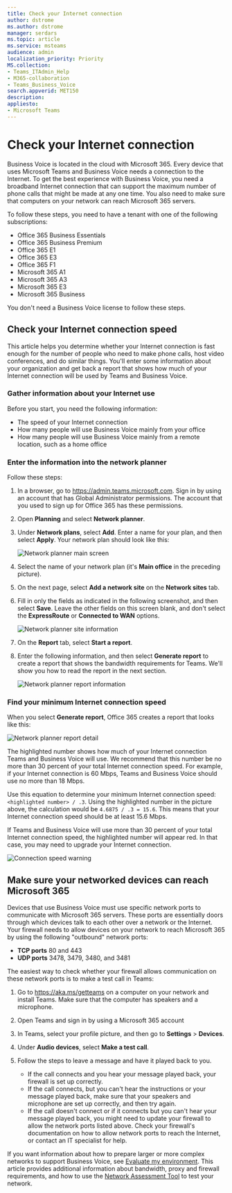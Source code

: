 ```yaml
---
title: Check your Internet connection
author: dstrome 
ms.author: dstrome
manager: serdars
ms.topic: article
ms.service: msteams
audience: admin
localization_priority: Priority
MS.collection: 
- Teams_ITAdmin_Help
- M365-collaboration
- Teams_Business_Voice
search.appverid: MET150
description: 
appliesto: 
- Microsoft Teams
---
```


# Check your Internet connection

Business Voice is located in the cloud with Microsoft 365. Every device that uses Microsoft Teams and Business Voice needs a connection to the Internet. To get the best experience with Business Voice, you need a broadband Internet connection that can support the maximum number of phone calls that might be made at any one time. You also need to make sure that computers on your network can reach Microsoft 365 servers.

To follow these steps, you need to have a tenant with one of the following subscriptions:

* Office 365 Business Essentials
* Office 365 Business Premium
* Office 365 E1
* Office 365 E3
* Office 365 F1
* Microsoft 365 A1
* Microsoft 365 A3
* Microsoft 365 E3
* Microsoft 365 Business

You don't need a Business Voice license to follow these steps.

## Check your Internet connection speed

This article helps you determine whether your Internet connection is fast enough for the number of people who need to make phone calls, host video conferences, and do similar things. You'll enter some information about your organization and get back a report that shows how much of your Internet connection will be used by Teams and Business Voice.

### Gather information about your Internet use

Before you start, you need the following information:

* The speed of your Internet connection
* How many people will use Business Voice mainly from your office
* How many people will use Business Voice mainly from a remote location, such as a home office

### Enter the information into the network planner

Follow these steps:

1. In a browser, go to https://admin.teams.microsoft.com. Sign in by using an account that has Global Administrator permissions. The account that you used to sign up for Office 365 has these permissions.
2. Open **Planning** and select **Network planner**.
3. Under **Network plans**, select **Add**. Enter a name for your plan, and then select **Apply**. Your network plan should look like this:

    ![Network planner main screen](../media/network-planner-main.png)
1. Select the name of your network plan (it's **Main office** in the preceding picture).
2. On the next page, select **Add a network site** on the **Network sites** tab.
3. Fill in only the fields as indicated in the following screenshot, and then select **Save**. Leave the other fields on this screen blank, and don't select the **ExpressRoute** or **Connected to WAN** options.

    ![Network planner site information](../media/network-planner-site-info.png)
1. On the **Report** tab, select **Start a report**.
1. Enter the following information, and then select **Generate report** to create a report that shows the bandwidth requirements for Teams. We'll show you how to read the report in the next section.

    ![Network planner report information](../media/network-planner-report-info.png)

### Find your minimum Internet connection speed

When you select **Generate report**, Office 365 creates a report that looks like this:

![Network planner report detail](../media/network-planner-report.png)

The highlighted number shows how much of your Internet connection Teams and Business Voice will use. We recommend that this number be no more than 30 percent of your total Internet connection speed. For example, if your Internet connection is 60 Mbps, Teams and Business Voice should use no more than 18 Mbps.

Use this equation to determine your minimum Internet connection speed: `<highlighted number> / .3`. Using the highlighted number in the picture above, the calculation would be `4.6875 / .3 = 15.6`. This means that your Internet connection speed should be at least 15.6 Mbps.

If Teams and Business Voice will use more than 30 percent of your total Internet connection speed, the highlighted number will appear red. In that case, you may need to upgrade your Internet connection.

![Connection speed warning](../media/network-planner-report-speed-warning.png)

## Make sure your networked devices can reach Microsoft 365

Devices that use Business Voice must use specific network ports to communicate with Microsoft 365 servers. These ports are essentially doors through which devices talk to each other over a network or the Internet. Your firewall needs to allow devices on your network to reach Microsoft 365 by using the following "outbound" network ports:

* **TCP ports** 80 and 443
* **UDP ports** 3478, 3479, 3480, and 3481

The easiest way to check whether your firewall allows communication on these network ports is to make a test call in Teams:

1. Go to https://aka.ms/getteams on a computer on your network and install Teams. Make sure that the computer has speakers and a microphone.
2. Open Teams and sign in by using a Microsoft 365 account
3. In Teams, select your profile picture, and then go to **Settings** > **Devices**.
4. Under **Audio devices**, select **Make a test call**. 
5. Follow the steps to leave a message and have it played back to you.

   * If the call connects and you hear your message played back, your firewall is set up correctly.
   * If the call connects, but you can't hear the instructions or your message played back, make sure that your speakers and microphone are set up correctly, and then try again.
   * If the call doesn't connect or if it connects but you can't hear your message played back, you might need to update your firewall to allow the network ports listed above. Check your firewall's documentation on how to allow network ports to reach the Internet, or contact an IT specialist for help.

If you want information about how to prepare larger or more complex networks to support Business Voice, see [Evaluate my environment](../3-envision-evaluate-my-environment.md). This article provides additional information about bandwidth, proxy and firewall requirements, and how to use the [Network Assessment Tool](../3-envision-evaluate-my-environment.md#test-the-network) to test your network.
